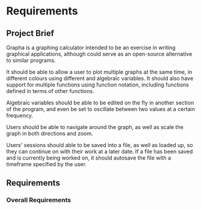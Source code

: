 # Requirements

## Project Brief

Grapha is a graphing calculator intended to be an exercise in writing graphical
applications, although could serve as an open-source alternative to similar
programs.

It should be able to allow a user to plot multiple graphs at the same time, in
different colours using different and algebraic variables. It should also have
support for multiple functions using function notation, including functions
defined in terms of other functions.

Algebraic variables should be able to be edited on the fly in another section
of the program, and even be set to oscillate between two values at a certain
frequency.

Users should be able to navigate around the graph, as well as scale the graph
in both directions and zoom.

Users' sessions should able to be saved into a file, as well as loaded up, so
they can continue on with their work at a later date. If a file has been saved
and is currently being worked on, it should autosave the file with a timeframe
specified by the user.

## Requirements

### Overall Requirements


